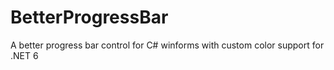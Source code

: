 # BetterProgressBar
A better progress bar control for C# winforms with custom color support for .NET 6
